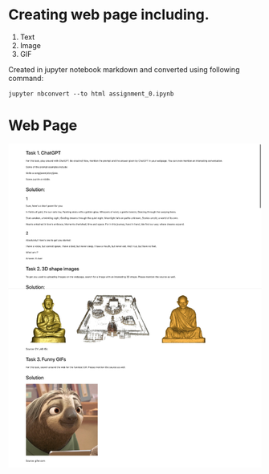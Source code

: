 # Creating web page including.
1. Text
2. Image
3. GIF

Created in jupyter notebook markdown and converted using following command:

```linux
jupyter nbconvert --to html assignment_0.ipynb
```

# Web Page
![web_page](./Web_Page.jpeg)